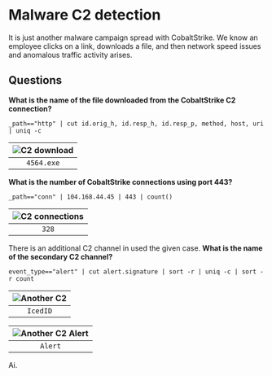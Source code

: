 # Malware C2 detection

It is just another malware campaign spread with CobaltStrike. We know an employee clicks on a link, downloads a file, 
and then network speed issues and anomalous traffic activity arises.

## Questions

**What is the name of the file downloaded from the CobaltStrike C2 connection?**

```text
_path=="http" | cut id.orig_h, id.resp_h, id.resp_p, method, host, uri | uniq -c
```

| ![C2 download](/_static/images/c2-1.png) |
|:----------------------------------------:|
|                `4564.exe`                |

**What is the number of CobaltStrike connections using port 443?**

```text
_path=="conn" | 104.168.44.45 | 443 | count()
```

| ![C2 connections](/_static/images/c2-2.png) |
|:-------------------------------------------:|
|                    `328`                    |

There is an additional C2 channel in used the given case. **What is the name of the secondary C2 channel?**

```text
event_type=="alert" | cut alert.signature | sort -r | uniq -c | sort -r count
```

| ![Another C2](/_static/images/c2-3.png) |
|:---------------------------------------:|
|                `IcedID`                 |

| ![Another C2 Alert](/_static/images/c2-4.png) |
|:---------------------------------------------:|
|                    `Alert`                    |

Ai.

